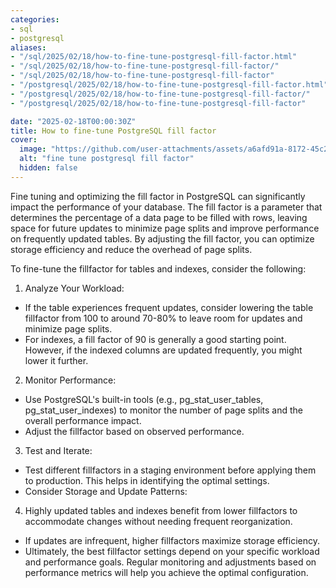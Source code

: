 ```yaml
---
categories:
- sql
- postgresql
aliases:
- "/sql/2025/02/18/how-to-fine-tune-postgresql-fill-factor.html"
- "/sql/2025/02/18/how-to-fine-tune-postgresql-fill-factor/"
- "/sql/2025/02/18/how-to-fine-tune-postgresql-fill-factor"
- "/postgresql/2025/02/18/how-to-fine-tune-postgresql-fill-factor.html"
- "/postgresql/2025/02/18/how-to-fine-tune-postgresql-fill-factor/"
- "/postgresql/2025/02/18/how-to-fine-tune-postgresql-fill-factor"

date: "2025-02-18T00:00:30Z"
title: How to fine-tune PostgreSQL fill factor
cover:
  image: "https://github.com/user-attachments/assets/a6afd91a-8172-45c2-bf34-2f9b5b2ca0a4"
  alt: "fine tune postgresql fill factor"
  hidden: false
---
```

Fine tuning and optimizing the fill factor in PostgreSQL can significantly impact the performance of your database. The fill factor is a parameter that determines the percentage of a data page to be filled with rows, leaving space for future updates to minimize page splits and improve performance on frequently updated tables. By adjusting the fill factor, you can optimize storage efficiency and reduce the overhead of page splits.

To fine-tune the fillfactor for tables and indexes, consider the following:

1. Analyze Your Workload:
- If the table experiences frequent updates, consider lowering the table fillfactor from 100 to around 70-80% to leave room for updates and minimize page splits.
- For indexes, a fill factor of 90 is generally a good starting point. However, if the indexed columns are updated frequently, you might lower it further.
2. Monitor Performance:
- Use PostgreSQL's built-in tools (e.g., pg_stat_user_tables, pg_stat_user_indexes) to monitor the number of page splits and the overall performance impact.
- Adjust the fillfactor based on observed performance.
3. Test and Iterate:
- Test different fillfactors in a staging environment before applying them to production. This helps in identifying the optimal settings.
- Consider Storage and Update Patterns:
4. Highly updated tables and indexes benefit from lower fillfactors to accommodate changes without needing frequent reorganization.
- If updates are infrequent, higher fillfactors maximize storage efficiency.
- Ultimately, the best fillfactor settings depend on your specific workload and performance goals. Regular monitoring and adjustments based on performance metrics will help you achieve the optimal configuration.